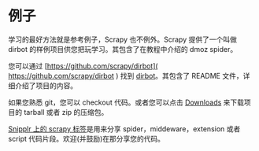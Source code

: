 # 例子

学习的最好方法就是参考例子，Scrapy 也不例外。Scrapy 提供了一个叫做 dirbot 的样例项目供您把玩学习。其包含了在教程中介绍的 dmoz spider。

您可以通过 [https://github.com/scrapy/dirbot]( https://github.com/scrapy/dirbot ) 找到 [dirbot](https://github.com/scrapy/dirbot)。其包含了 README 文件，详细介绍了项目的内容。

如果您熟悉 git，您可以 checkout 代码。或者您可以点击 [Downloads](https://github.com/scrapy/dirbot/archives/master) 来下载项目的 tarball 或者 zip 的压缩包。

[Snipplr 上的 scrapy 标签](http://snipplr.com/all/tags/scrapy/)是用来分享 spider，middeware，extension 或者 script 代码片段。欢迎(并鼓励)在那分享您的代码。